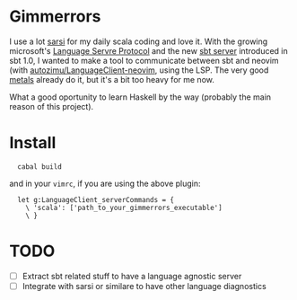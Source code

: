 Gimmerrors
=====

I use a lot [sarsi](https://github.com/aloiscochard/sarsi) for my daily scala coding and love it. With the growing microsoft's [Language Servre Protocol](https://microsoft.github.io/language-server-protocol/) and the new [sbt server](https://www.scala-sbt.org/1.x/docs/sbt-server.html) introduced in sbt 1.0, I wanted to make a tool to communicate between sbt and neovim (with [autozimu/LanguageClient-neovim](https://github.com/autozimu/LanguageClient-neovim), using the LSP. The very good [metals](https://github.com/scalameta/metals) already do it, but it's a bit too heavy for me now.

What a good oportunity to learn Haskell by the way (probably the main reason of this project).

# Install

```
  cabal build
```

and in your `vimrc`, if you are using the above plugin:

```
  let g:LanguageClient_serverCommands = {
    \ 'scala': ['path_to_your_gimmerrors_executable']
    \ }
```

# TODO

- [ ] Extract sbt related stuff to have a language agnostic server
- [ ] Integrate with sarsi or similare to have other language diagnostics
